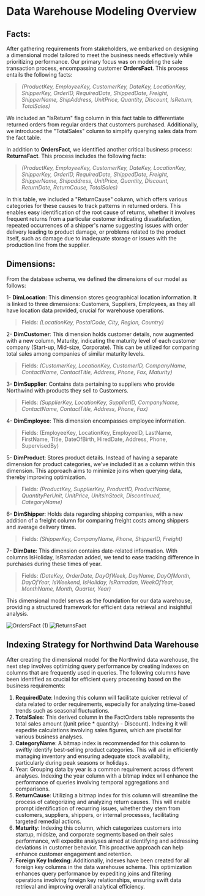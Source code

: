 # Data Warehouse Modeling Overview
## Facts:
  After gathering requirements from stakeholders, we embarked on designing a dimensional model tailored to meet the business needs effectively while prioritizing performance. Our primary focus was on modeling the sale transaction process, encompassing customer **OrdersFact**. This process entails the following facts:

> *(ProductKey, EmployeeKey, CustomerKey, DateKey, LocationKey, ShipperKey, OrderID, RequiredDate, ShippedDate, Freight, ShipperName, ShipAddress, UnitPrice, Quantity, Discount, IsReturn, TotalSales)*
> 
We included an "IsReturn" flag column in this fact table to differentiate returned orders from regular orders that customers purchased. Additionally, we introduced the "TotalSales" column to simplify querying sales data from the fact table.

  In addition to **OrdersFact**, we identified another critical business process: **ReturnsFact**. This process includes the following facts:

> *(ProductKey, EmployeeKey, CustomerKey, DateKey, LocationKey, ShipperKey, OrderID, RequiredDate, ShippedDate, Freight, ShipperName, Shipaddress, UnitPrice, Quantity, Discount, ReturnDate, ReturnCause, TotalSales)*
>
In this table, we included a "ReturnCause" column, which offers various categories for these causes to track patterns in returned orders. This enables easy identification of the root cause of returns, whether it involves frequent returns from a particular customer indicating dissatisfaction, repeated occurrences of a shipper's name suggesting issues with order delivery leading to product damage, or problems related to the product itself, such as damage due to inadequate storage or issues with the production line from the supplier.

## Dimensions:
From the database schema, we defined the dimensions of our model as follows:

1- **DimLocation**: This dimension stores geographical location information. It is linked to three dimensions: Customers, Suppliers, Employees, as they all have location data provided, crucial for warehouse operations.

> Fields: *(LocationKey, PostalCode, City, Region, Country)*

2- **DimCustomer**: This dimension holds customer details, now augmented with a new column, Maturity, indicating the maturity level of each customer company (Start-up, Mid-size, Corporate). This can be utilized for comparing total sales among companies of similar maturity levels.

> Fields: *(CustomerKey, LocationKey, CustomerID, CompanyName, ContactName, ContactTitle, Address, Phone, Fax, Maturity)*

3- **DimSupplier**: Contains data pertaining to suppliers who provide Northwind with products they sell to Customers.

> Fields: *(SupplierKey, LocationKey, SupplierID, CompanyName, ContactName, ContactTitle, Address, Phone, Fax)*

4- **DimEmployee**: This dimension encompasses employee information.
> Fields: (EmployeeKey, LocationKey, EmployeeID, LastName, FirstName, Title, DateOfBirth, HiredDate, Address, Phone, SupervisedBy)

5- **DimProduct**: Stores product details. Instead of having a separate dimension for product categories, we've included it as a column within this dimension. This approach aims to minimize joins when querying data, thereby improving optimization.
> Fields: *(ProductKey, SupplierKey, ProductID, ProductName, QuantityPerUnit, UnitPrice, UnitsInStock, Discontinued, CategoryName)*

6- **DimShipper**: Holds data regarding shipping companies, with a new addition of a freight column for comparing freight costs among shippers and average delivery times.
> Fields: *(ShipperKey, CompanyName, Phone, ShipperID, Freight)*

7- **DimDate**: This dimension contains date-related information. With columns IsHoliday, IsRamadan added, we tend to ease tracking difference in purchases during these times of year.
> Fields: *(DateKey, OrderDate, DayOfWeek, DayName, DayOfMonth, DayOfYear, IsWeekend, IsHoliday, IsRamadan, WeekOfYear, MonthName, Month, Quarter, Year)*
>
This dimensional model serves as the foundation for our data warehouse, providing a structured framework for efficient data retrieval and insightful analysis.

![OrdersFact (1)](https://github.com/mennamamdouh/Northwind-DWH-Modeling-and-Business-Insights/assets/155321343/b546d829-3552-4875-a69d-ba16282bb158)
![ReturnsFact](https://github.com/mennamamdouh/Northwind-DWH-Modeling-and-Business-Insights/assets/155321343/63a8c8d8-3455-497c-9970-2548405a15dd)

## **Indexing Strategy for Northwind Data Warehouse**

After creating the dimensional model for the Northwind data warehouse, the next step involves optimizing query performance by creating indexes on columns that are frequently used in queries. The following columns have been identified as crucial for efficient query processing based on the business requirements:

1. **RequiredDate**: Indexing this column will facilitate quicker retrieval of data related to order requirements, especially for analyzing time-based trends such as seasonal fluctuations.
2. **TotalSales**: This derived column in the FactOrders table represents the total sales amount ((unit price * quantity) - Discount). Indexing it will expedite calculations involving sales figures, which are pivotal for various business analyses.
3. **CategoryName**: A bitmap index is recommended for this column to swiftly identify best-selling product categories. This will aid in efficiently managing inventory and ensuring adequate stock availability, particularly during peak seasons or holidays.
4. Year: Grouping data by year is a common requirement across different analyses. Indexing the year column with a bitmap index will enhance the performance of queries involving temporal aggregations and comparisons.
5. **ReturnCause**: Utilizing a bitmap index for this column will streamline the process of categorizing and analyzing return causes. This will enable prompt identification of recurring issues, whether they stem from customers, suppliers, shippers, or internal processes, facilitating targeted remedial actions.
6. **Maturity**: Indexing this column, which categorizes customers into startup, midsize, and corporate segments based on their sales performance, will expedite analyses aimed at identifying and addressing deviations in customer behavior. This proactive approach can help enhance customer engagement and retention.
7. **Foreign Key Indexing**: Additionally, indexes have been created for all foreign key columns in the data warehouse schema. This optimization enhances query performance by expediting joins and filtering operations involving foreign key relationships, ensuring swift data retrieval and improving overall analytical efficiency.

